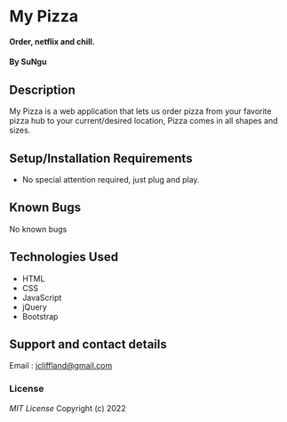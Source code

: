 # My Pizza
#### Order, netflix and chill.
#### By **SuNgu**
## Description
My Pizza is a web application that lets us order pizza from your favorite pizza hub to your current/desired location, Pizza comes in all shapes and sizes.
## Setup/Installation Requirements
* No special attention required, just plug and play.
## Known Bugs
No known bugs
## Technologies Used
* HTML
* CSS 
* JavaScript
* jQuery
* Bootstrap
## Support and contact details
Email   :   jcliffland@gmail.com
### License
*MIT License*
Copyright (c) 2022 
